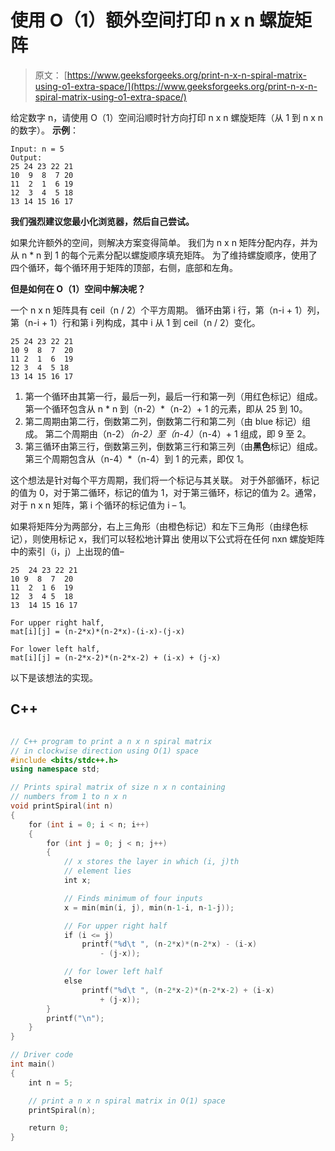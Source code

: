 # 使用 O（1）额外空间打印 n x n 螺旋矩阵

> 原文： [https://www.geeksforgeeks.org/print-n-x-n-spiral-matrix-using-o1-extra-space/](https://www.geeksforgeeks.org/print-n-x-n-spiral-matrix-using-o1-extra-space/)

给定数字 n，请使用 O（1）空间沿顺时针方向打印 n x n 螺旋矩阵（从 1 到 n x n 的数字）。
**示例**：

```
Input: n = 5
Output:
25 24 23 22 21
10  9  8  7 20
11  2  1  6 19
12  3  4  5 18
13 14 15 16 17
```

**我们强烈建议您最小化浏览器，然后自己尝试。**

如果允许额外的空间，则解决方案变得简单。 我们为 n x n 矩阵分配内存，并为从 n * n 到 1 的每个元素分配以螺旋顺序填充矩阵。 为了维持螺旋顺序，使用了四个循环，每个循环用于矩阵的顶部，右侧，底部和左角。

**但是如何在 O（1）空间中解决呢？**

一个 n x n 矩阵具有 ceil（n / 2）个平方周期。 循环由第 i 行，第（n-i + 1）列，第（n-i + 1）行和第 i 列构成，其中 i 从 1 到 ceil（n / 2）变化。

```
25 24 23 22 21 
10 9  8  7  20
11 2  1  6  19
12 3  4  5 18
13 14 15 16 17

```

1.  第一个循环由其第一行，最后一列，最后一行和第一列（用红色标记）组成。 第一个循环包含从 n * n 到（n-2）*（n-2）+ 1 的元素，即从 25 到 10。
2.  第二周期由第二行，倒数第二列，倒数第二行和第二列（由 blue 标记）组成。 第二个周期由（n-2）*（n-2）至（n-4）*（n-4）+ 1 组成，即 9 至 2。
3.  第三循环由第三行，倒数第三列，倒数第三行和第三列（由**黑色**标记）组成。 第三个周期包含从（n-4）*（n-4）到 1 的元素，即仅 1。

这个想法是针对每个平方周期，我们将一个标记与其关联。 对于外部循环，标记的值为 0，对于第二循环，标记的值为 1，对于第三循环，标记的值为 2。通常，对于 n x n 矩阵，第 i 个循环的标记值为 i – 1。

如果将矩阵分为两部分，右上三角形（由橙色标记）和左下三角形（由绿色标记），则使用标记 x，我们可以轻松地计算出 使用以下公式将在任何 nxn 螺旋矩阵中的索引（i，j）上出现的值–

```
25  24 23 22 21 
10 9  8  7  20 
11  2  1 6  19 
12  3  4 5  18 
13  14 15 16 17 

```

```
For upper right half,
mat[i][j] = (n-2*x)*(n-2*x)-(i-x)-(j-x)

For lower left half,
mat[i][j] = (n-2*x-2)*(n-2*x-2) + (i-x) + (j-x)

```

以下是该想法的实现。

## C++ 

```cpp

// C++ program to print a n x n spiral matrix 
// in clockwise direction using O(1) space 
#include <bits/stdc++.h> 
using namespace std; 

// Prints spiral matrix of size n x n containing 
// numbers from 1 to n x n 
void printSpiral(int n) 
{ 
    for (int i = 0; i < n; i++) 
    { 
        for (int j = 0; j < n; j++) 
        { 
            // x stores the layer in which (i, j)th 
            // element lies 
            int x; 

            // Finds minimum of four inputs 
            x = min(min(i, j), min(n-1-i, n-1-j)); 

            // For upper right half 
            if (i <= j) 
                printf("%d\t ", (n-2*x)*(n-2*x) - (i-x) 
                    - (j-x)); 

            // for lower left half 
            else
                printf("%d\t ", (n-2*x-2)*(n-2*x-2) + (i-x) 
                    + (j-x)); 
        } 
        printf("\n"); 
    } 
} 

// Driver code 
int main() 
{ 
    int n = 5; 

    // print a n x n spiral matrix in O(1) space 
    printSpiral(n); 

    return 0; 
} 

```